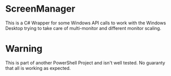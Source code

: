 # ScreenManager
This is a C# Wrapper for some Windows API calls to work with the Windows Desktop trying to take care of multi-monitor and different monitor scaling.

# Warning
This is part of another PowerShell Project and isn't well tested. No guaranty that all is working as expected.

